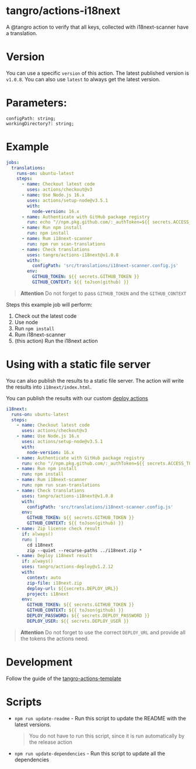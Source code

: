 # tangro/actions-i18next

A @tangro action to verify that all keys, collected with i18next-scanner have a translation.

# Version

You can use a specific `version` of this action. The latest published version is `v1.0.8`. You can also use `latest` to always get the latest version.

# Parameters:

```
configPath: string;
workingDirectory?: string;
```

# Example

```yml
jobs:
  translations:
    runs-on: ubuntu-latest
    steps:
      - name: Checkout latest code
        uses: actions/checkout@v3
      - name: Use Node.js 16.x
        uses: actions/setup-node@v3.5.1
        with:
          node-version: 16.x
      - name: Authenticate with GitHub package registry
        run: echo "//npm.pkg.github.com/:_authToken=${{ secrets.ACCESS_TOKEN }}" >> ~/.npmrc
      - name: Run npm install
        run: npm install
      - name: Rum i18next-scanner
        run: npm run scan-translations
      - name: Check translations
        uses: tangro/actions-i18next@v1.0.8
        with:
          configPath: 'src/translations/i18next-scanner.config.js'
        env:
          GITHUB_TOKEN: ${{ secrets.GITHUB_TOKEN }}
          GITHUB_CONTEXT: ${{ toJson(github) }}
```

> **Attention** Do not forget to pass `GITHUB_TOKEN` and the `GITHUB_CONTEXT`

Steps this example job will perform:

1. Check out the latest code
2. Use node
3. Run `npm install`
4. Rum i18next-scanner
5. (this action) Run the i18next action

# Using with a static file server

You can also publish the results to a static file server. The action will write the results into `i18next/index.html`.

You can publish the results with our custom [deploy actions](https://github.com/tangro/actions-deploy)

```yml
i18next:
  runs-on: ubuntu-latest
  steps:
    - name: Checkout latest code
      uses: actions/checkout@v3
    - name: Use Node.js 16.x
      uses: actions/setup-node@v3.5.1
      with:
        node-version: 16.x
    - name: Authenticate with GitHub package registry
      run: echo "//npm.pkg.github.com/:_authToken=${{ secrets.ACCESS_TOKEN }}" >> ~/.npmrc
    - name: Run npm install
      run: npm install
    - name: Rum i18next-scanner
      run: npm run scan-translations
    - name: Check translations
      uses: tangro/actions-i18next@v1.0.8
      with:
        configPath: 'src/translations/i18next-scanner.config.js'
      env:
        GITHUB_TOKEN: ${{ secrets.GITHUB_TOKEN }}
        GITHUB_CONTEXT: ${{ toJson(github) }}
    - name: Zip license check result
      if: always()
      run: |
        cd i18next
        zip --quiet --recurse-paths ../i18next.zip *
    - name: Deploy i18next result
      if: always()
      uses: tangro/actions-deploy@v1.2.12
      with:
        context: auto
        zip-file: i18next.zip
        deploy-url: ${{secrets.DEPLOY_URL}}
        project: i18next
      env:
        GITHUB_TOKEN: ${{ secrets.GITHUB_TOKEN }}
        GITHUB_CONTEXT: ${{ toJson(github) }}
        DEPLOY_PASSWORD: ${{ secrets.DEPLOY_PASSWORD }}
        DEPLOY_USER: ${{ secrets.DEPLOY_USER }}
```

> **Attention** Do not forget to use the correct `DEPLOY_URL` and provide all the tokens the actions need.

# Development

Follow the guide of the [tangro-actions-template](https://github.com/tangro/tangro-actions-template)

# Scripts

- `npm run update-readme` - Run this script to update the README with the latest versions.

  > You do not have to run this script, since it is run automatically by the release action

- `npm run update-dependencies` - Run this script to update all the dependencies
